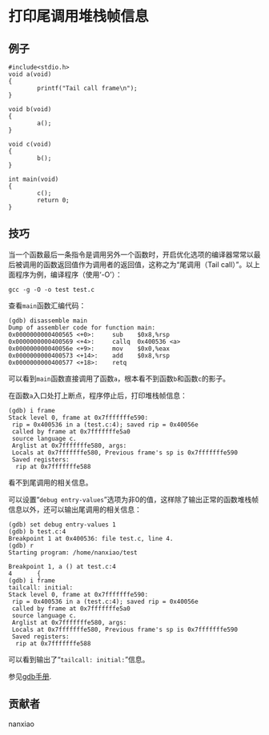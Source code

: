 # 打印尾调用堆栈帧信息
## 例子
	#include<stdio.h>
	void a(void)
	{
	        printf("Tail call frame\n");
	}
	
	void b(void)
	{
	        a();
	}
	
	void c(void)
	{
	        b();
	}
	
	int main(void)
	{
	        c();
	        return 0;
	}

## 技巧
当一个函数最后一条指令是调用另外一个函数时，开启优化选项的编译器常常以最后被调用的函数返回值作为调用者的返回值，这称之为“尾调用（Tail call）”。以上面程序为例，编译程序（使用‘-O’）：  

    gcc -g -O -o test test.c
查看`main`函数汇编代码：

	(gdb) disassemble main
    Dump of assembler code for function main:
    0x0000000000400565 <+0>:     sub    $0x8,%rsp
    0x0000000000400569 <+4>:     callq  0x400536 <a>
    0x000000000040056e <+9>:     mov    $0x0,%eax
    0x0000000000400573 <+14>:    add    $0x8,%rsp
    0x0000000000400577 <+18>:    retq
可以看到`main`函数直接调用了函数`a`，根本看不到函数`b`和函数`c`的影子。
  
在函数`a`入口处打上断点，程序停止后，打印堆栈帧信息：  

	(gdb) i frame
	Stack level 0, frame at 0x7fffffffe590:
	 rip = 0x400536 in a (test.c:4); saved rip = 0x40056e
	 called by frame at 0x7fffffffe5a0
	 source language c.
	 Arglist at 0x7fffffffe580, args:
	 Locals at 0x7fffffffe580, Previous frame's sp is 0x7fffffffe590
	 Saved registers:
	  rip at 0x7fffffffe588
看不到尾调用的相关信息。  

可以设置“`debug entry-values`”选项为非0的值，这样除了输出正常的函数堆栈帧信息以外，还可以输出尾调用的相关信息：  

	(gdb) set debug entry-values 1
	(gdb) b test.c:4
	Breakpoint 1 at 0x400536: file test.c, line 4.
	(gdb) r
	Starting program: /home/nanxiao/test
	
	Breakpoint 1, a () at test.c:4
	4       {
	(gdb) i frame
	tailcall: initial:
	Stack level 0, frame at 0x7fffffffe590:
	 rip = 0x400536 in a (test.c:4); saved rip = 0x40056e
	 called by frame at 0x7fffffffe5a0
	 source language c.
	 Arglist at 0x7fffffffe580, args:
	 Locals at 0x7fffffffe580, Previous frame's sp is 0x7fffffffe590
	 Saved registers:
	  rip at 0x7fffffffe588

可以看到输出了“`tailcall: initial:`”信息。  

参见[gdb手册](https://sourceware.org/gdb/onlinedocs/gdb/Tail-Call-Frames.html).

## 贡献者

nanxiao
